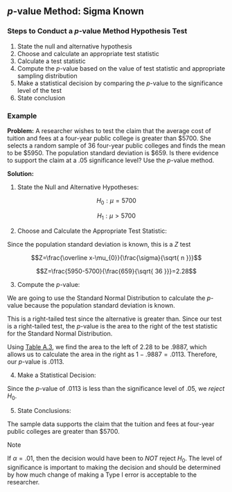 ## $p$-value Method: Sigma Known

### Steps to Conduct a $p$-value Method Hypothesis Test

1. State the null and alternative hypothesis
2. Choose and calculate an appropriate test statistic
3. Calculate a test statistic
4. Compute the $p$-value based on the value of test statistic and appropriate sampling distribution
5. Make a statistical decision by comparing the $p$-value to the significance level of the test
6. State conclusion

### Example

**Problem:** A researcher wishes to test the claim that the average cost of tuition and fees at a four-year public college is greater than \$5700. She selects a random sample of 36 four-year public colleges and finds the mean to be $5950. The population standard deviation is \$659. Is there evidence to support the claim at a $.05$ significance level? Use the $p$-value method.

**Solution:**

1. State the Null and Alternative Hypotheses:

$$H_{0}:\mu=5700$$

$$H_{1}:\mu>5700$$

2. Choose and Calculate the Appropriate Test Statistic:

Since the population standard deviation is known, this is a $Z$ test

$$Z=\frac{\overline x-\mu_{0}}{\frac{\sigma}{\sqrt{ n }}}$$

$$Z=\frac{5950-5700}{\frac{659}{\sqrt{ 36 }}}=2.28$$

3. Compute the $p$-value:

We are going to use the Standard Normal Distribution to calculate the $p$-value because the population standard deviation is known.

This is a right-tailed test since the alternative is greater than. Since our test is a right-tailed test, the $p$-value is the area to the right of the test statistic for the Standard Normal Distribution.

Using [Table A.3](./Resources/Table_A3.pdf), we find the area to the left of $2.28$ to be $.9887$, which allows us to calculate the area in the right as $1-.9887=.0113$. Therefore, our $p$-value is $.0113$.

4. Make a Statistical Decision:

Since the $p$-value of $.0113$ is less than the significance level of $.05$, we _reject_ $H_{0}$.

5. State Conclusions:

The sample data supports the claim that the tuition and fees at four-year public colleges are greater than \$5700.

> [!note]
> 
> If $\alpha=.01$, then the decision would have been to _NOT_ reject $H_{0}$. The level of significance is important to making the decision and should be determined by how much change of making a Type I error is acceptable to the researcher.

